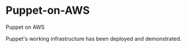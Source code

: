 # Puppet-on-AWS

Puppet on AWS

Puppet's working infrastructure has been deployed and demonstrated.
